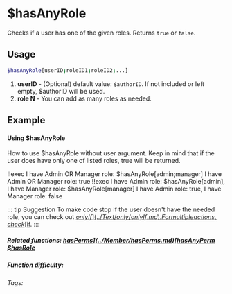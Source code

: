 # $hasAnyRole

Checks if a user has one of the given roles. Returns `true` or `false`.

## Usage

```bash
$hasAnyRole[userID;roleID1;roleID2;...]
```
1. **userID** - (Optional) default value: `$authorID`. If not included or left empty, $authorID will be used.
2. **role N** - You can add as many roles as needed.

## Example

#### Using $hasAnyRole

How to use $hasAnyRole without user argument. Keep in mind that if the user does have only one of listed roles, true will be returned.

<discord-messages>
    <discord-message :bot="false" role-color="#d6e0ff" author="User" avatar="https://cdn.discordapp.com/embed/avatars/0.png">
        !!exec I have Admin OR Manager role: $hasAnyRole[admin;manager]
    </discord-message>
    <discord-message :bot="true" role-color="#5fb0fa" author="Custom Command" avatar="https://doc.ccommandbot.com/bot-profile.png">
        I have Admin OR Manager role: true
    </discord-message>
    <discord-message :bot="false" role-color="#d6e0ff" author="User" avatar="https://cdn.discordapp.com/embed/avatars/0.png">
        !!exec I have Admin role: $hasAnyRole[admin], I have Manager role: $hasAnyRole[manager]
    </discord-message>
    <discord-message :bot="true" role-color="#5fb0fa" author="Custom Command" avatar="https://doc.ccommandbot.com/bot-profile.png">
        I have Admin role: true, I have Manager role: false
    </discord-message>
</discord-messages>

::: tip Suggestion
To make code stop if the user doesn't have the needed role, you can check out [$onlyIf](../Text/only/onlyIf.md). For multiple actions, check [$if](../Text/Condition/if.md).
:::

##### Related functions: [$hasPerms](../Member/hasPerms.md) [$hasAnyPerm](../Member/hasAnyPerm.md) [$hasRole](../Role/hasRole.md)

##### Function difficulty: <Badge type="tip" text="Easy" vertical="middle"/>
###### Tags: <Badge type="tip" text="roles" vertical="middle"/> <Badge type="tip" text="management" vertical="middle"/>